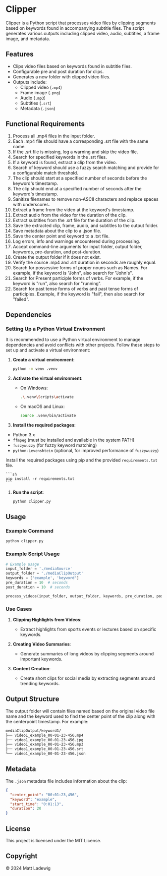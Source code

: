 # Clipper

Clipper is a Python script that processes video files by clipping segments based on keywords found in accompanying subtitle files. The script generates various outputs including clipped video, audio, subtitles, a frame image, and metadata.

## Features

- Clips video files based on keywords found in subtitle files.
- Configurable pre and post duration for clips.
- Generates a new folder with clipped video files.
- Outputs include:
  - Clipped video (`.mp4`)
  - Frame image (`.png`)
  - Audio (`.mp3`)
  - Subtitles (`.srt`)
  - Metadata (`.json`)

## Functional Requirements

1. Process all .mp4 files in the input folder.
2. Each .mp4 file should have a corresponding .srt file with the same name.
3. If the .srt file is missing, log a warning and skip the video file.
4. Search for specified keywords in the .srt files.
5. If a keyword is found, extract a clip from the video.
6. Search of keyword should use a fuzzy search matching and provide for a configurable match threshold.
7. The clip should start at a specified number of seconds before the keyword's timestamp.
8. The clip should end at a specified number of seconds after the keyword's timestamp.
9. Sanitize filenames to remove non-ASCII characters and replace spaces with underscores.
10.  Extract a frame from the video at the keyword's timestamp.
11.  Extract audio from the video for the duration of the clip.
12.  Extract subtitles from the .srt file for the duration of the clip.
13.  Save the extracted clip, frame, audio, and subtitles to the output folder.
14.  Save metadata about the clip to a .json file.
15.  Save the center point and keyword to a .txt file.
16.  Log errors, info and warnings encountered during processing.
17.  Accept command-line arguments for input folder, output folder, keywords, pre-duration, and post-duration.
18.  Create the output folder if it does not exist.
19.  Verify the source .mp4 and .srt duration in seconds are roughly equal.
20.  Search for possessive forms of proper nouns such as Names. For example, if the keyword is "John", also search for "John's".
21.  Search for Present participle forms of verbs. For example, if the keyword is "run", also search for "running".
22.  Search for past tense forms of verbs and past tense forms of participles. Example, if the keyword is "fail", then also search for "failed".

## Dependencies

### Setting Up a Python Virtual Environment

It is recommended to use a Python virtual environment to manage dependencies and avoid conflicts with other projects. Follow these steps to set up and activate a virtual environment:

1. **Create a virtual environment**:

   ```sh
   python -m venv .venv
   ```

2. **Activate the virtual environment**:

   - On Windows:

     ```sh
     .\.venv\Scripts\activate
     ```

   - On macOS and Linux:

     ```sh
     source .venv/bin/activate
     ```

3. **Install the required packages**:

- Python 3.x
- `ffmpeg` (must be installed and available in the system PATH)
- `fuzzywuzzy` (for fuzzy keyword matching)
- `python-Levenshtein` (optional, for improved performance of `fuzzywuzzy`)

Install the required packages using pip and the provided `requirements.txt` file.

    ```sh
    pip install -r requirements.txt
    ```

1. **Run the script**:

   ```sh
   python clipper.py
   ```

## Usage

### Example Command

```sh
python clipper.py
```

### Example Script Usage

```python
# Example usage
input_folder = './mediaSource'
output_folder = './mediaClipOutput'
keywords = ['example', 'keyword']
pre_duration = 10  # seconds
post_duration = 10  # seconds

process_videos(input_folder, output_folder, keywords, pre_duration, post_duration)
```

### Use Cases

1. **Clipping Highlights from Videos**:
   - Extract highlights from sports events or lectures based on specific keywords.
2. **Creating Video Summaries**:

   - Generate summaries of long videos by clipping segments around important keywords.

3. **Content Creation**:
   - Create short clips for social media by extracting segments around trending keywords.

## Output Structure

The output folder will contain files named based on the original video file name and the keyword used to find the center point of the clip along with the centerpoint timestamp. For example:

```sh
mediaClipOutput/keyword1/
├── video1_example_00-01-23-456.mp4
├── video1_example_00-01-23-456.jpg
├── video1_example_00-01-23-456.mp3
├── video1_example_00-01-23-456.srt
└── video1_example_00-01-23-456.json
```

## Metadata

The `.json` metadata file includes information about the clip:

```json
{
  "center_point": "00:01:23,456",
  "keyword": "example",
  "start_time": "0:01:13",
  "duration": 20
}
```

## License

This project is licensed under the MIT License.

## Copyright

© 2024 Matt Ladewig
